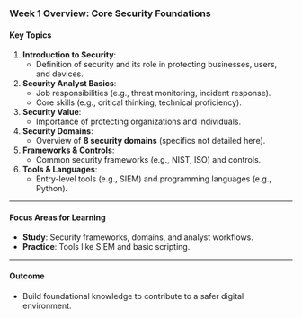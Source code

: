 ### **Week 1 Overview: Core Security Foundations**  

#### **Key Topics**  
1. **Introduction to Security**:  
   - Definition of security and its role in protecting businesses, users, and devices.  
2. **Security Analyst Basics**:  
   - Job responsibilities (e.g., threat monitoring, incident response).  
   - Core skills (e.g., critical thinking, technical proficiency).  
3. **Security Value**:  
   - Importance of protecting organizations and individuals.  
4. **Security Domains**:  
   - Overview of **8 security domains** (specifics not detailed here).  
5. **Frameworks & Controls**:  
   - Common security frameworks (e.g., NIST, ISO) and controls.  
6. **Tools & Languages**:  
   - Entry-level tools (e.g., SIEM) and programming languages (e.g., Python).  

---

#### **Focus Areas for Learning**  
- **Study**: Security frameworks, domains, and analyst workflows.  
- **Practice**: Tools like SIEM and basic scripting.  

---

#### **Outcome**  
- Build foundational knowledge to contribute to a safer digital environment.  